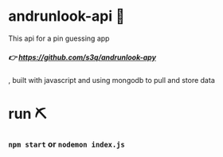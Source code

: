 # andrunlook-api 🔗
This api for a pin guessing app 
##### 👉 https://github.com/s3q/andrunlook-apy
, built with javascript and using mongodb to pull and store data

# run ⛏️
### `npm start` or `nodemon index.js`
